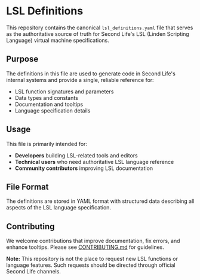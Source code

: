 # LSL Definitions

This repository contains the canonical `lsl_definitions.yaml` file that serves as the authoritative source of truth for Second Life's LSL (Linden Scripting Language) virtual machine specifications.

## Purpose

The definitions in this file are used to generate code in Second Life's internal systems and provide a single, reliable reference for:

- LSL function signatures and parameters
- Data types and constants
- Documentation and tooltips
- Language specification details

## Usage

This file is primarily intended for:

- **Developers** building LSL-related tools and editors
- **Technical users** who need authoritative LSL language reference
- **Community contributors** improving LSL documentation

## File Format

The definitions are stored in YAML format with structured data describing all aspects of the LSL language specification.

## Contributing

We welcome contributions that improve documentation, fix errors, and enhance tooltips. Please see [CONTRIBUTING.md](CONTRIBUTING.md) for guidelines.

**Note:** This repository is not the place to request new LSL functions or language features. Such requests should be directed through official Second Life channels.